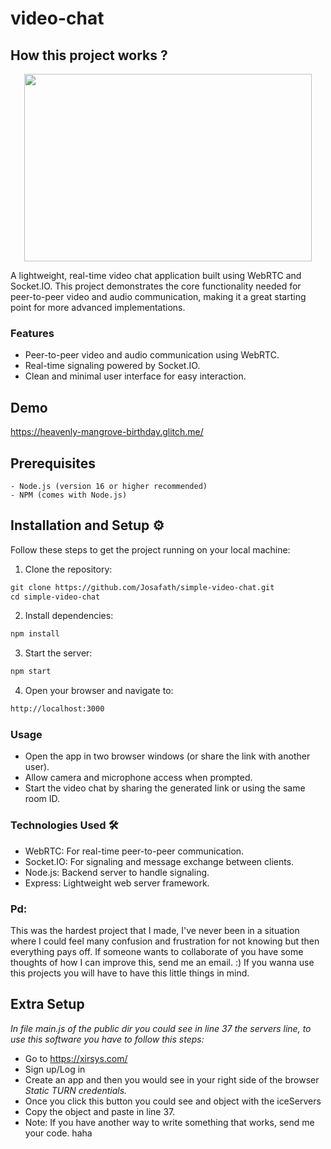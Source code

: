 # video-chat

## How this project works ? 

<p align="center">
  <img width="460" height="300" src="https://user-images.githubusercontent.com/29525443/130464057-8c7ec676-fae3-4532-b477-2420e25c977d.png">
</p>
A lightweight, real-time video chat application built using WebRTC and Socket.IO. This project demonstrates the core functionality needed for peer-to-peer video and audio communication, making it a great starting point for more advanced implementations.

### Features
- Peer-to-peer video and audio communication using WebRTC.
- Real-time signaling powered by Socket.IO.
- Clean and minimal user interface for easy interaction.

## Demo
https://heavenly-mangrove-birthday.glitch.me/


## Prerequisites
    - Node.js (version 16 or higher recommended)
    - NPM (comes with Node.js)

## Installation and Setup ⚙️

Follow these steps to get the project running on your local machine:

1. Clone the repository:
```markdown
git clone https://github.com/Josafath/simple-video-chat.git
cd simple-video-chat
```

2. Install dependencies:
```markdown
npm install 
```

3. Start the server:
```markdown
npm start 
```

4. Open your browser and navigate to:
```markdown
http://localhost:3000
```

### Usage
- Open the app in two browser windows (or share the link with another user).
- Allow camera and microphone access when prompted.
- Start the video chat by sharing the generated link or using the same room ID.

### Technologies Used 🛠️
- WebRTC: For real-time peer-to-peer communication.
- Socket.IO: For signaling and message exchange between clients.
- Node.js: Backend server to handle signaling.
- Express: Lightweight web server framework.

### Pd:
This was the hardest project that I made, I've never been in a situation where I could feel many confusion and frustration for not knowing but then everything pays off.
If someone wants to collaborate of you have some thoughts of how I can improve this, send me an email. :)
If you wanna use this projects you will have to have this little things in mind.


## Extra Setup
_In file main.js of the public dir you could see in line 37 the servers line, to use this software you have to follow this steps:_
- Go to https://xirsys.com/
- Sign up/Log in
- Create an app and then you would see in your right side of the browser *Static TURN credentials.*
- Once you click this button you could see and object with the iceServers
- Copy the object and paste in line 37.
- Note: If you have another way to write something that works, send me your code. haha
